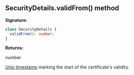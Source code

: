 ## SecurityDetails.validFrom() method

**Signature:**

```typescript
class SecurityDetails {
  validFrom(): number;
}
```

**Returns:**

number

[Unix timestamp](https://en.wikipedia.org/wiki/Unix_time) marking the start of the certificate's validity.
